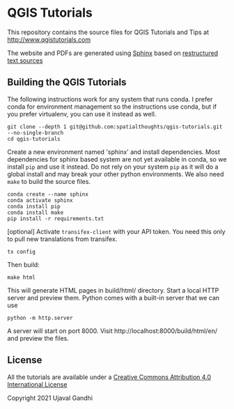 QGIS Tutorials
==============

This repository contains the source files for QGIS Tutorials and Tips at http://www.qgistutorials.com

The website and PDFs are generated using [Sphinx](http://sphinx-doc.org) based on [restructured text sources](http://docutils.sourceforge.net/rst.html)


Building the QGIS Tutorials
---------------------------

The following instructions work for any system that runs conda. I prefer conda for environment management so the instructions use conda, but if you prefer virtualenv, you can use it instead as well.

    git clone --depth 1 git@github.com:spatialthoughts/qgis-tutorials.git --no-single-branch 
    cd qgis-tutorials

Create a new environment named 'sphinx' and install dependencies. Most dependencies for sphinx based system are not yet available in conda, so we install `pip` and use it instead. Do not rely on your system `pip` as it will do a global install and may break your other python environments. We also need `make` to build the source files.

```
conda create --name sphinx
conda activate sphinx
conda install pip
conda install make
pip install -r requirements.txt
```

[optional] Activate `transifex-client` with your API token. You need this only to pull new translations from transifex.

```
tx config
```

Then build:

    make html

This will generate HTML pages in build/html/ directory. Start a local HTTP server and preview them. Python comes with a built-in server that we can use

    python -m http.server

A server will start on port 8000. Visit http://localhost:8000/build/html/en/ and preview the files.

License
-------

All the tutorials are available under a [Creative Commons Attribution 4.0 International License](http://creativecommons.org/licenses/by/4.0/deed.en_US)

Copyright 2021 Ujaval Gandhi

